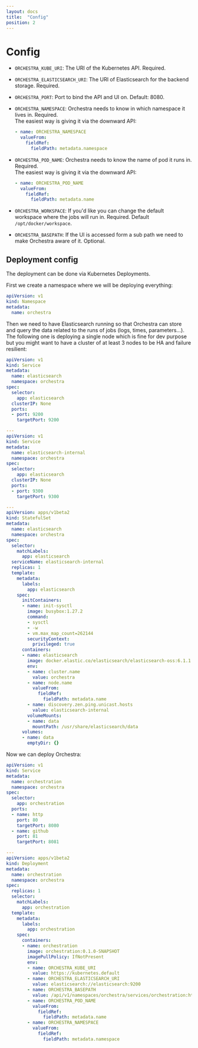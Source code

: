 ```yaml
---
layout: docs
title:  "Config"
position: 2
---
```


# Config

- `ORCHESTRA_KUBE_URI`: The URI of the Kubernetes API. Required.
- `ORCHESTRA_ELASTICSEARCH_URI`: The URI of Elasticsearch for the backend storage. Required.
- `ORCHESTRA_PORT`: Port to bind the API and UI on. Default: 8080.
- `ORCHESTRA_NAMESPACE`: Orchestra needs to know in which namespace it lives in. Required.  
  The easiest way is giving it via the downward API:

  ```yaml
  - name: ORCHESTRA_NAMESPACE
    valueFrom:
      fieldRef:
        fieldPath: metadata.namespace
  ```

- `ORCHESTRA_POD_NAME`: Orchestra needs to know the name of pod it runs in. Required.  
  The easiest way is giving it via the downward API:

  ```yaml
  - name: ORCHESTRA_POD_NAME
    valueFrom:
      fieldRef:
        fieldPath: metadata.name
  ```

- `ORCHESTRA_WORKSPACE`: If you'd like you can change the default workspace where the jobs will run in. Required.
  Default `/opt/docker/workspace`.
- `ORCHESTRA_BASEPATH`: If the UI is accessed form a sub path we need to make Orchestra aware of it. Optional.

## Deployment config

The deployment can be done via Kubernetes Deployments.

First we create a namespace where we will be deploying everything:
```yaml
apiVersion: v1
kind: Namespace
metadata:
  name: orchestra
```

Then we need to have Elasticsearch running so that Orchestra can store and query the data related to the runs of jobs
(logs, times, parameters...). The following one is deploying a single node which is fine for dev purpose but you might
want to have a cluster of at least 3 nodes to be HA and failure resilient:
```yaml
apiVersion: v1
kind: Service
metadata:
  name: elasticsearch
  namespace: orchestra
spec:
  selector:
    app: elasticsearch
  clusterIP: None
  ports:
  - port: 9200
    targetPort: 9200

---
apiVersion: v1
kind: Service
metadata:
  name: elasticsearch-internal
  namespace: orchestra
spec:
  selector:
    app: elasticsearch
  clusterIP: None
  ports:
  - port: 9300
    targetPort: 9300

---
apiVersion: apps/v1beta2
kind: StatefulSet
metadata:
  name: elasticsearch
  namespace: orchestra
spec:
  selector:
    matchLabels:
      app: elasticsearch
  serviceName: elasticsearch-internal
  replicas: 1
  template:
    metadata:
      labels:
        app: elasticsearch
    spec:
      initContainers:
      - name: init-sysctl
        image: busybox:1.27.2
        command:
        - sysctl
        - -w
        - vm.max_map_count=262144
        securityContext:
          privileged: true
      containers:
      - name: elasticsearch
        image: docker.elastic.co/elasticsearch/elasticsearch-oss:6.1.1
        env:
        - name: cluster.name
          value: orchestra
        - name: node.name
          valueFrom:
            fieldRef:
              fieldPath: metadata.name
        - name: discovery.zen.ping.unicast.hosts
          value: elasticsearch-internal
        volumeMounts:
        - name: data
          mountPath: /usr/share/elasticsearch/data
      volumes:
      - name: data
        emptyDir: {}
```

Now we can deploy Orchestra:
```yaml
apiVersion: v1
kind: Service
metadata:
  name: orchestration
  namespace: orchestra
spec:
  selector:
    app: orchestration
  ports:
  - name: http
    port: 80
    targetPort: 8080
  - name: github
    port: 81
    targetPort: 8081

---
apiVersion: apps/v1beta2
kind: Deployment
metadata:
  name: orchestration
  namespace: orchestra
spec:
  replicas: 1
  selector:
    matchLabels:
      app: orchestration
  template:
    metadata:
      labels:
        app: orchestration
    spec:
      containers:
      - name: orchestration
        image: orchestration:0.1.0-SNAPSHOT
        imagePullPolicy: IfNotPresent
        env:
        - name: ORCHESTRA_KUBE_URI
          value: https://kubernetes.default
        - name: ORCHESTRA_ELASTICSEARCH_URI
          value: elasticsearch://elasticsearch:9200
        - name: ORCHESTRA_BASEPATH
          value: /api/v1/namespaces/orchestra/services/orchestration:http/proxy
        - name: ORCHESTRA_POD_NAME
          valueFrom:
            fieldRef:
              fieldPath: metadata.name
        - name: ORCHESTRA_NAMESPACE
          valueFrom:
            fieldRef:
              fieldPath: metadata.namespace
```
